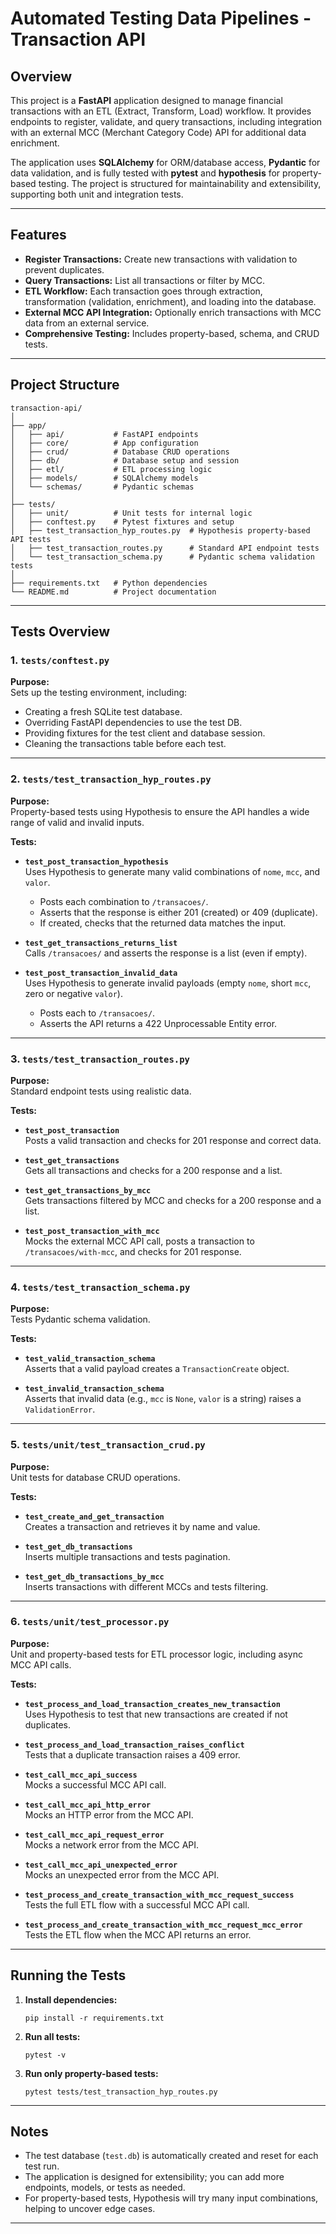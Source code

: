 # Automated Testing Data Pipelines - Transaction API

## Overview

This project is a **FastAPI** application designed to manage financial transactions with an ETL (Extract, Transform, Load) workflow. It provides endpoints to register, validate, and query transactions, including integration with an external MCC (Merchant Category Code) API for additional data enrichment.

The application uses **SQLAlchemy** for ORM/database access, **Pydantic** for data validation, and is fully tested with **pytest** and **hypothesis** for property-based testing. The project is structured for maintainability and extensibility, supporting both unit and integration tests.

---

## Features

- **Register Transactions:** Create new transactions with validation to prevent duplicates.
- **Query Transactions:** List all transactions or filter by MCC.
- **ETL Workflow:** Each transaction goes through extraction, transformation (validation, enrichment), and loading into the database.
- **External MCC API Integration:** Optionally enrich transactions with MCC data from an external service.
- **Comprehensive Testing:** Includes property-based, schema, and CRUD tests.

---

## Project Structure

```
transaction-api/
│
├── app/
│   ├── api/           # FastAPI endpoints
│   ├── core/          # App configuration
│   ├── crud/          # Database CRUD operations
│   ├── db/            # Database setup and session
│   ├── etl/           # ETL processing logic
│   ├── models/        # SQLAlchemy models
│   └── schemas/       # Pydantic schemas
│
├── tests/
│   ├── unit/          # Unit tests for internal logic
│   ├── conftest.py    # Pytest fixtures and setup
│   ├── test_transaction_hyp_routes.py  # Hypothesis property-based API tests
│   ├── test_transaction_routes.py      # Standard API endpoint tests
│   └── test_transaction_schema.py      # Pydantic schema validation tests
│
├── requirements.txt   # Python dependencies
└── README.md          # Project documentation
```

---

## Tests Overview

### 1. `tests/conftest.py`

**Purpose:**  
Sets up the testing environment, including:
- Creating a fresh SQLite test database.
- Overriding FastAPI dependencies to use the test DB.
- Providing fixtures for the test client and database session.
- Cleaning the transactions table before each test.

---

### 2. `tests/test_transaction_hyp_routes.py`

**Purpose:**  
Property-based tests using Hypothesis to ensure the API handles a wide range of valid and invalid inputs.

**Tests:**

- **`test_post_transaction_hypothesis`**  
  Uses Hypothesis to generate many valid combinations of `nome`, `mcc`, and `valor`.  
  - Posts each combination to `/transacoes/`.
  - Asserts that the response is either 201 (created) or 409 (duplicate).
  - If created, checks that the returned data matches the input.

- **`test_get_transactions_returns_list`**  
  Calls `/transacoes/` and asserts the response is a list (even if empty).

- **`test_post_transaction_invalid_data`**  
  Uses Hypothesis to generate invalid payloads (empty `nome`, short `mcc`, zero or negative `valor`).  
  - Posts each to `/transacoes/`.
  - Asserts the API returns a 422 Unprocessable Entity error.

---

### 3. `tests/test_transaction_routes.py`

**Purpose:**  
Standard endpoint tests using realistic data.

**Tests:**

- **`test_post_transaction`**  
  Posts a valid transaction and checks for 201 response and correct data.

- **`test_get_transactions`**  
  Gets all transactions and checks for a 200 response and a list.

- **`test_get_transactions_by_mcc`**  
  Gets transactions filtered by MCC and checks for a 200 response and a list.

- **`test_post_transaction_with_mcc`**  
  Mocks the external MCC API call, posts a transaction to `/transacoes/with-mcc`, and checks for 201 response.

---

### 4. `tests/test_transaction_schema.py`

**Purpose:**  
Tests Pydantic schema validation.

**Tests:**

- **`test_valid_transaction_schema`**  
  Asserts that a valid payload creates a `TransactionCreate` object.

- **`test_invalid_transaction_schema`**  
  Asserts that invalid data (e.g., `mcc` is `None`, `valor` is a string) raises a `ValidationError`.

---

### 5. `tests/unit/test_transaction_crud.py`

**Purpose:**  
Unit tests for database CRUD operations.

**Tests:**

- **`test_create_and_get_transaction`**  
  Creates a transaction and retrieves it by name and value.

- **`test_get_db_transactions`**  
  Inserts multiple transactions and tests pagination.

- **`test_get_db_transactions_by_mcc`**  
  Inserts transactions with different MCCs and tests filtering.

---

### 6. `tests/unit/test_processor.py`

**Purpose:**  
Unit and property-based tests for ETL processor logic, including async MCC API calls.

**Tests:**

- **`test_process_and_load_transaction_creates_new_transaction`**  
  Uses Hypothesis to test that new transactions are created if not duplicates.

- **`test_process_and_load_transaction_raises_conflict`**  
  Tests that a duplicate transaction raises a 409 error.

- **`test_call_mcc_api_success`**  
  Mocks a successful MCC API call.

- **`test_call_mcc_api_http_error`**  
  Mocks an HTTP error from the MCC API.

- **`test_call_mcc_api_request_error`**  
  Mocks a network error from the MCC API.

- **`test_call_mcc_api_unexpected_error`**  
  Mocks an unexpected error from the MCC API.

- **`test_process_and_create_transaction_with_mcc_request_success`**  
  Tests the full ETL flow with a successful MCC API call.

- **`test_process_and_create_transaction_with_mcc_request_mcc_error`**  
  Tests the ETL flow when the MCC API returns an error.

---

## Running the Tests

1. **Install dependencies:**
   ```
   pip install -r requirements.txt
   ```

2. **Run all tests:**
   ```
   pytest -v
   ```

3. **Run only property-based tests:**
   ```
   pytest tests/test_transaction_hyp_routes.py
   ```

---

## Notes

- The test database (`test.db`) is automatically created and reset for each test run.
- The application is designed for extensibility; you can add more endpoints, models, or tests as needed.
- For property-based tests, Hypothesis will try many input combinations, helping to uncover edge cases.

---

##